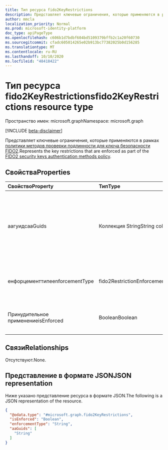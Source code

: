 ```yaml
---
title: Тип ресурса fido2KeyRestrictions
description: Представляет ключевые ограничения, которые применяются в рамках политики методов проверки подлинности для ключа безопасности FIDO2.
author: mmcla
localization_priority: Normal
ms.prod: microsoft-identity-platform
doc_type: apiPageType
ms.openlocfilehash: c606b1d7bdbf604bd5109379bffb2c1a20f60730
ms.sourcegitcommit: cfadc605014265e02b913bc77382025b0d156285
ms.translationtype: MT
ms.contentlocale: ru-RU
ms.lasthandoff: 10/10/2020
ms.locfileid: "48418422"
---
```

# <a name="fido2keyrestrictions-resource-type"></a><span data-ttu-id="e0bb1-103">Тип ресурса fido2KeyRestrictions</span><span class="sxs-lookup"><span data-stu-id="e0bb1-103">fido2KeyRestrictions resource type</span></span>

<span data-ttu-id="e0bb1-104">Пространство имен: microsoft.graph</span><span class="sxs-lookup"><span data-stu-id="e0bb1-104">Namespace: microsoft.graph</span></span>

[!INCLUDE [beta-disclaimer](../../includes/beta-disclaimer.md)]

<span data-ttu-id="e0bb1-105">Представляет ключевые ограничения, которые применяются в рамках [политики методов проверки подлинности для ключа безопасности FIDO2](../resources/fido2authenticationmethodconfiguration.md).</span><span class="sxs-lookup"><span data-stu-id="e0bb1-105">Represents the key restrictions that are enforced as part of the [FIDO2 security keys authentication methods policy](../resources/fido2authenticationmethodconfiguration.md).</span></span>

## <a name="properties"></a><span data-ttu-id="e0bb1-106">Свойства</span><span class="sxs-lookup"><span data-stu-id="e0bb1-106">Properties</span></span>
|<span data-ttu-id="e0bb1-107">Свойство</span><span class="sxs-lookup"><span data-stu-id="e0bb1-107">Property</span></span>|<span data-ttu-id="e0bb1-108">Тип</span><span class="sxs-lookup"><span data-stu-id="e0bb1-108">Type</span></span>|<span data-ttu-id="e0bb1-109">Описание</span><span class="sxs-lookup"><span data-stu-id="e0bb1-109">Description</span></span>|
|:---|:---|:---|
|<span data-ttu-id="e0bb1-110">аагуидс</span><span class="sxs-lookup"><span data-stu-id="e0bb1-110">aaGuids</span></span>|<span data-ttu-id="e0bb1-111">Коллекция String</span><span class="sxs-lookup"><span data-stu-id="e0bb1-111">String collection</span></span>|<span data-ttu-id="e0bb1-112">Коллекция идентификаторов GUID аттестации проверки подлинности.</span><span class="sxs-lookup"><span data-stu-id="e0bb1-112">A collection of Authenticator Attestation GUIDs.</span></span> <span data-ttu-id="e0bb1-113">Аадгуидс определение типов ключей и производителей.</span><span class="sxs-lookup"><span data-stu-id="e0bb1-113">AADGUIDs define key types and manufacturers.</span></span>|
|<span data-ttu-id="e0bb1-114">енфорцементтипе</span><span class="sxs-lookup"><span data-stu-id="e0bb1-114">enforcementType</span></span>|<span data-ttu-id="e0bb1-115">fido2RestrictionEnforcementType</span><span class="sxs-lookup"><span data-stu-id="e0bb1-115">fido2RestrictionEnforcementType</span></span>|<span data-ttu-id="e0bb1-116">Тип принудительного применения.</span><span class="sxs-lookup"><span data-stu-id="e0bb1-116">Enforcement type.</span></span> <span data-ttu-id="e0bb1-117">Возможные значения: `allow`, `block`.</span><span class="sxs-lookup"><span data-stu-id="e0bb1-117">Possible values are: `allow`, `block`.</span></span>|
|<span data-ttu-id="e0bb1-118">Принудительное применение</span><span class="sxs-lookup"><span data-stu-id="e0bb1-118">isEnforced</span></span>|<span data-ttu-id="e0bb1-119">Boolean</span><span class="sxs-lookup"><span data-stu-id="e0bb1-119">Boolean</span></span>|<span data-ttu-id="e0bb1-120">Определяет, включено ли настроенное применение ключа.</span><span class="sxs-lookup"><span data-stu-id="e0bb1-120">Determines if the configured key enforcement is enabled.</span></span>|

## <a name="relationships"></a><span data-ttu-id="e0bb1-121">Связи</span><span class="sxs-lookup"><span data-stu-id="e0bb1-121">Relationships</span></span>
<span data-ttu-id="e0bb1-122">Отсутствуют.</span><span class="sxs-lookup"><span data-stu-id="e0bb1-122">None.</span></span>

## <a name="json-representation"></a><span data-ttu-id="e0bb1-123">Представление в формате JSON</span><span class="sxs-lookup"><span data-stu-id="e0bb1-123">JSON representation</span></span>
<span data-ttu-id="e0bb1-124">Ниже указано представление ресурса в формате JSON.</span><span class="sxs-lookup"><span data-stu-id="e0bb1-124">The following is a JSON representation of the resource.</span></span>
<!-- {
  "blockType": "resource",
  "@odata.type": "microsoft.graph.fido2KeyRestrictions"
}
-->
``` json
{
  "@odata.type": "#microsoft.graph.fido2KeyRestrictions",
  "isEnforced": "Boolean",
  "enforcementType": "String",
  "aaGuids": [
    "String"
  ]
}
```

